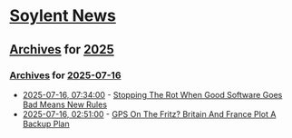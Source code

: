 # [Soylent News](../../../README.md)

## [Archives](../../index.md) for [2025](../index.md)

### [Archives](../../index.md) for [2025-07-16](index.md)

* [2025-07-16, 07:34:00](https://soylentnews.org/article.pl?sid=25/07/14/1828216&from=rss) - [Stopping The Rot When Good Software Goes Bad Means New Rules](https://soylentnews.org/article.pl?sid=25/07/14/1828216&from=rss)
* [2025-07-16, 02:51:00](https://soylentnews.org/article.pl?sid=25/07/14/1819237&from=rss) - [GPS On The Fritz? Britain And France Plot A Backup Plan](https://soylentnews.org/article.pl?sid=25/07/14/1819237&from=rss)
